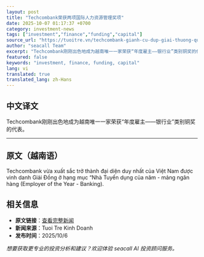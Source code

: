 ```yaml
---
layout: post
title: "Techcombank荣获两项国际人力资源管理奖项"
date: 2025-10-07 01:17:37 +0700
category: investment-news
tags: ["investment","finance","funding","capital"]
source_url: "https://tuoitre.vn/techcombank-gianh-cu-dup-giai-thuong-quoc-te-ve-quan-tri-nhan-su-2025100619511443.htm"
author: "seacall Team"
excerpt: "Techcombank刚刚出色地成为越南唯一一家荣获“年度雇主——银行业”类别铜奖的代表。..."
featured: false
keywords: "investment, finance, funding, capital"
lang: vi
translated: true
translated_lang: zh-Hans
---
```


## 中文译文

Techcombank刚刚出色地成为越南唯一一家荣获“年度雇主——银行业”类别铜奖的代表。

---

## 原文（越南语）

Techcombank vừa xuất sắc trở thành đại diện duy nhất của Việt Nam được vinh danh Giải Đồng ở hạng mục “Nhà Tuyển dụng của năm - mảng ngân hàng (Employer of the Year - Banking).

## 相关信息

- **原文链接**：[查看完整新闻](https://tuoitre.vn/techcombank-gianh-cu-dup-giai-thuong-quoc-te-ve-quan-tri-nhan-su-2025100619511443.htm)
- **新闻来源**：Tuoi Tre Kinh Doanh
- **发布时间**：2025/10/6

*想要获取更专业的投资分析和建议？欢迎体验 seacall AI 投资顾问服务。*